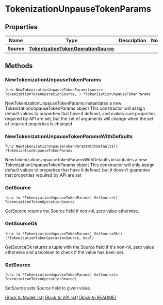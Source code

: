 # TokenizationUnpauseTokenParams

## Properties

Name | Type | Description | Notes
------------ | ------------- | ------------- | -------------
**Source** | [**TokenizationTokenOperationSource**](TokenizationTokenOperationSource.md) |  | 

## Methods

### NewTokenizationUnpauseTokenParams

`func NewTokenizationUnpauseTokenParams(source TokenizationTokenOperationSource, ) *TokenizationUnpauseTokenParams`

NewTokenizationUnpauseTokenParams instantiates a new TokenizationUnpauseTokenParams object
This constructor will assign default values to properties that have it defined,
and makes sure properties required by API are set, but the set of arguments
will change when the set of required properties is changed

### NewTokenizationUnpauseTokenParamsWithDefaults

`func NewTokenizationUnpauseTokenParamsWithDefaults() *TokenizationUnpauseTokenParams`

NewTokenizationUnpauseTokenParamsWithDefaults instantiates a new TokenizationUnpauseTokenParams object
This constructor will only assign default values to properties that have it defined,
but it doesn't guarantee that properties required by API are set

### GetSource

`func (o *TokenizationUnpauseTokenParams) GetSource() TokenizationTokenOperationSource`

GetSource returns the Source field if non-nil, zero value otherwise.

### GetSourceOk

`func (o *TokenizationUnpauseTokenParams) GetSourceOk() (*TokenizationTokenOperationSource, bool)`

GetSourceOk returns a tuple with the Source field if it's non-nil, zero value otherwise
and a boolean to check if the value has been set.

### SetSource

`func (o *TokenizationUnpauseTokenParams) SetSource(v TokenizationTokenOperationSource)`

SetSource sets Source field to given value.



[[Back to Model list]](../README.md#documentation-for-models) [[Back to API list]](../README.md#documentation-for-api-endpoints) [[Back to README]](../README.md)



